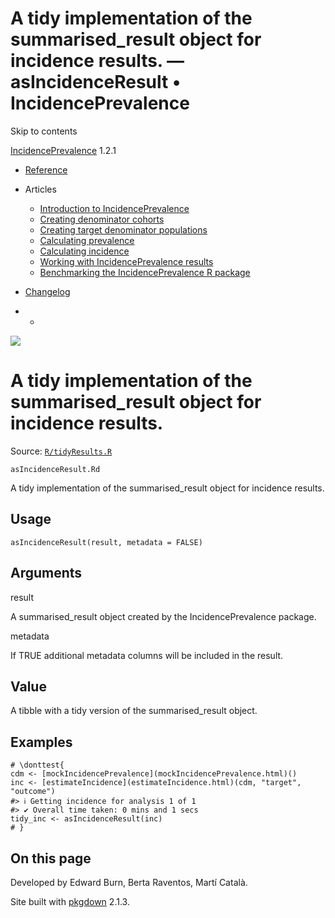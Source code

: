 # A tidy implementation of the summarised_result object for incidence results. — asIncidenceResult • IncidencePrevalence

Skip to contents

[IncidencePrevalence](../index.html) 1.2.1

  * [Reference](../reference/index.html)
  * Articles
    * [Introduction to IncidencePrevalence](../articles/a01_Introduction_to_IncidencePrevalence.html)
    * [Creating denominator cohorts](../articles/a02_Creating_denominator_populations.html)
    * [Creating target denominator populations](../articles/a03_Creating_target_denominator_populations.html)
    * [Calculating prevalence](../articles/a04_Calculating_prevalence.html)
    * [Calculating incidence](../articles/a05_Calculating_incidence.html)
    * [Working with IncidencePrevalence results](../articles/a06_Working_with_IncidencePrevalence_Results.html)
    * [Benchmarking the IncidencePrevalence R package](../articles/a07_benchmark.html)
  * [Changelog](../news/index.html)


  *   * [](https://github.com/darwin-eu/IncidencePrevalence/)



![](../logo.png)

# A tidy implementation of the summarised_result object for incidence results.

Source: [`R/tidyResults.R`](https://github.com/darwin-eu/IncidencePrevalence/blob/v1.2.1/R/tidyResults.R)

`asIncidenceResult.Rd`

A tidy implementation of the summarised_result object for incidence results.

## Usage
    
    
    asIncidenceResult(result, metadata = FALSE)

## Arguments

result
    

A summarised_result object created by the IncidencePrevalence package.

metadata
    

If TRUE additional metadata columns will be included in the result.

## Value

A tibble with a tidy version of the summarised_result object.

## Examples
    
    
    # \donttest{
    cdm <- [mockIncidencePrevalence](mockIncidencePrevalence.html)()
    inc <- [estimateIncidence](estimateIncidence.html)(cdm, "target", "outcome")
    #> ℹ Getting incidence for analysis 1 of 1
    #> ✔ Overall time taken: 0 mins and 1 secs
    tidy_inc <- asIncidenceResult(inc)
    # }
    
    

## On this page

Developed by Edward Burn, Berta Raventos, Martí Català.

Site built with [pkgdown](https://pkgdown.r-lib.org/) 2.1.3.
